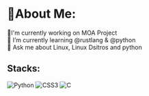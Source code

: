 # 💫About Me:

🔭I'm currently working on MOA Project<br>🌱 I’m currently learning @rustlang & @python<br>💬 Ask me about Linux, Linux Dsitros and python

## Stacks:

![Python](https://img.shields.io/badge/logo-python-yellow?logo=python) ![CSS3](https://img.shields.io/badge/CSS3-yellow?logo=css3) ![C](https://img.shields.io/badge/C-blue?logo=c)


<!--
**tahamokhtary/tahamokhtary** is a ✨ _special_ ✨ repository because its `README.md` (this file) appears on your GitHub profile.

Here are some ideas to get you started:

- 🔭 I’m currently working on ...
- 🌱 I’m currently learning ...
- 👯 I’m looking to collaborate on ...
- 🤔 I’m looking for help with ...
- 💬 Ask me about ...
- 📫 How to reach me: ...
- 😄 Pronouns: ...
- ⚡ Fun fact: ...
-->
